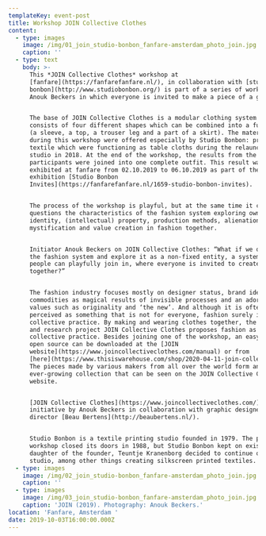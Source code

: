 ```yaml
---
templateKey: event-post
title: Workshop JOIN Collective Clothes
content:
  - type: images
    image: /img/01_join_studio-bonbon_fanfare-amsterdam_photo_join.jpg
    caption: ''
  - type: text
    body: >-
      This *JOIN Collective Clothes* workshop at
      [fanfare](https://fanfarefanfare.nl/), in collaboration with [studio
      bonbon](http://www.studiobonbon.org/) is part of a series of workshops by
      Anouk Beckers in which everyone is invited to make a piece of a garment. 


      The base of JOIN Collective Clothes is a modular clothing system that
      consists of four different shapes which can be combined into a full outfit
      (a sleeve, a top, a trouser leg and a part of a skirt). The materials used
      during this workshop were offered especially by Studio Bonbon: printed
      textile which were functioning as table cloths during the relaunch of the
      studio in 2018. At the end of the workshop, the results from the
      participants were joined into one complete outfit. This result was
      exhibited at fanfare from 02.10.2019 to 06.10.2019 as part of the
      exhibition [Studio Bonbon
      Invites](https://fanfarefanfare.nl/1659-studio-bonbon-invites).


      The process of the workshop is playful, but at the same time it critically
      questions the characteristics of the fashion system exploring ownership,
      identity, (intellectual) property, production methods, alienation,
      mystification and value creation in fashion together. 


      Initiator Anouk Beckers on JOIN Collective Clothes: “What if we open up
      the fashion system and explore it as a non-fixed entity, a system where
      people can playfully join in, where everyone is invited to create fashion
      together?”


      The fashion industry focuses mostly on designer status, brand identity,
      commodities as magical results of invisible processes and an adoration of
      values such as originality and ‘the new’. And although it is often
      perceived as something that is not for everyone, fashion surely is a
      collective practice. By making and wearing clothes together, the design
      and research project JOIN Collective Clothes proposes fashion as a
      collective practice. Besides joining one of the workshop, an easy-to-use
      open source can be downloaded at the [JOIN
      website](https://www.joincollectiveclothes.com/manual) or from
      [here](https://www.thisiswarehouse.com/shop/2020-04-11-join-collective-clothes-manual/).
      The pieces made by various makers from all over the world form an
      ever-growing collection that can be seen on the JOIN Collective Clothes
      website.


      [JOIN Collective Clothes](https://www.joincollectiveclothes.com/) is an
      initiative by Anouk Beckers in collaboration with graphic designer and art
      director [Beau Bertens](http://beaubertens.nl/).


      Studio Bonbon is a textile printing studio founded in 1979. The printing
      workshop closed its doors in 1988, but Studio Bonbon kept on existing. As
      daughter of the founder, Teuntje Kranenborg decided to continue on the
      studio, among other things creating silkscreen printed textiles.
  - type: images
    image: /img/02_join_studio-bonbon_fanfare-amsterdam_photo_join.jpg
    caption: ''
  - type: images
    image: /img/03_join_studio-bonbon_fanfare-amsterdam_photo_join.jpg
    caption: 'JOIN (2019). Photography: Anouk Beckers.'
location: 'Fanfare, Amsterdam '
date: 2019-10-03T16:00:00.000Z
---
```

